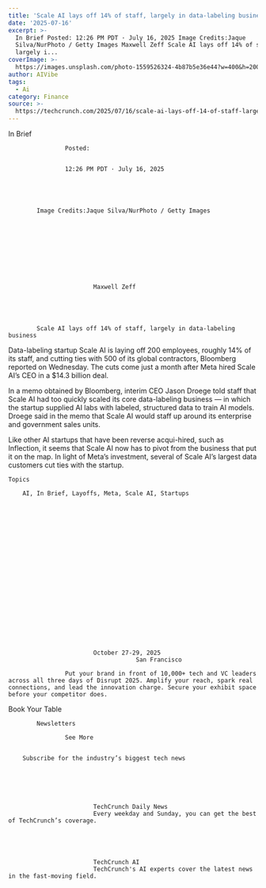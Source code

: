 ```yaml
---
title: 'Scale AI lays off 14% of staff, largely in data-labeling business'
date: '2025-07-16'
excerpt: >-
  In Brief Posted: 12:26 PM PDT · July 16, 2025 Image Credits:Jaque
  Silva/NurPhoto / Getty Images Maxwell Zeff Scale AI lays off 14% of staff,
  largely i...
coverImage: >-
  https://images.unsplash.com/photo-1559526324-4b87b5e36e44?w=400&h=200&fit=crop&auto=format
author: AIVibe
tags:
  - Ai
category: Finance
source: >-
  https://techcrunch.com/2025/07/16/scale-ai-lays-off-14-of-staff-largely-in-data-labeling-business/
---
```

In Brief

				
				
					Posted:
					

					12:26 PM PDT · July 16, 2025
				
				
			
			

			Image Credits:Jaque Silva/NurPhoto / Getty Images

			

	
		
							
											
									
					
		
							Maxwell Zeff
					
	



			Scale AI lays off 14% of staff, largely in data-labeling business

			
Data-labeling startup Scale AI is laying off 200 employees, roughly 14% of its staff, and cutting ties with 500 of its global contractors, Bloomberg reported on Wednesday. The cuts come just a month after Meta hired Scale AI’s CEO in a $14.3 billion deal.

In a memo obtained by Bloomberg, interim CEO Jason Droege told staff that Scale AI had too quickly scaled its core data-labeling business — in which the startup supplied AI labs with labeled, structured data to train AI models. Droege said in the memo that Scale AI would staff up around its enterprise and government sales units.


	
	




	
	



Like other AI startups that have been reverse acqui-hired, such as Inflection, it seems that Scale AI now has to pivot from the business that put it on the map. In light of Meta’s investment, several of Scale AI’s largest data customers cut ties with the startup.


			
	Topics
	
		AI, In Brief, Layoffs, Meta, Scale AI, Startups	


		
		

		
		
			



	
	






	
					
				
							October 27-29, 2025
										San Francisco
					
					Put your brand in front of 10,000+ tech and VC leaders across all three days of Disrupt 2025. Amplify your reach, spark real connections, and lead the innovation charge. Secure your exhibit space before your competitor does.
				


Book Your Table


	



		
		
	
	

	
	

		
	
		
			Newsletters
							
					See More
				
					
		Subscribe for the industry’s biggest tech news
	
	
		
			
									
						
							TechCrunch Daily News
							Every weekday and Sunday, you can get the best of TechCrunch’s coverage.
							
						
					
									
						
							TechCrunch AI
							TechCrunch's AI experts cover the latest news in the fast-moving field.
					
